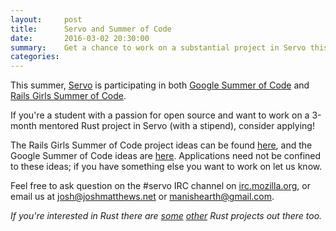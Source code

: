 ```yaml
---
layout:     post
title:      Servo and Summer of Code
date:       2016-03-02 20:30:00
summary:    Get a chance to work on a substantial project in Servo this summer!
categories:
---
```



This summer, [Servo][servo] is participating in both [Google Summer of Code][gsoc] and 
[Rails Girls Summer of Code][rgsoc].

If you're a student with a passion for open source and want to work on a 3-month mentored Rust
project in Servo (with a stipend), consider applying!

The Rails Girls Summer of Code project ideas can be found [here][rgsoc-servo], and the Google Summer
of Code ideas are [here][gsoc-servo]. Applications need not be confined to these ideas; if you have
something else you want to work on let us know.

Feel free to ask question on the #servo IRC channel on [irc.mozilla.org][irc], or email us at
josh@joshmatthews.net or manishearth@gmail.com.


_If you're interested in Rust there are [some][rgsoc-nom] [other][gsoc-ubuntu] Rust projects out
there too._



 [servo]: https://servo.org/
 [irc]: https://wiki.mozilla.org/IRC
 [rgsoc]: http://railsgirlssummerofcode.org/
 [rgsoc-servo]: https://teams.railsgirlssummerofcode.org/projects/104-servo
 [rgsoc-nom]: https://teams.railsgirlssummerofcode.org/projects/78-nom
 [gsoc]: https://developers.google.com/open-source/gsoc/
 [gsoc-servo]: https://wiki.mozilla.org/Community:SummerOfCode16
 [gsoc-ubuntu]: https://wiki.ubuntu.com/GoogleSoC2016/Ideas#Decode_CephX_Protocol